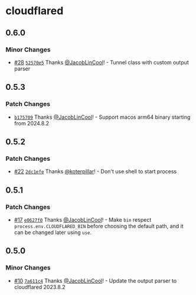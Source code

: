 # cloudflared

## 0.6.0

### Minor Changes

- [#28](https://github.com/JacobLinCool/node-cloudflared/pull/28) [`52570e5`](https://github.com/JacobLinCool/node-cloudflared/commit/52570e5f7c1ec1f93cf4ac38a2caae396bb30603) Thanks [@JacobLinCool](https://github.com/JacobLinCool)! - Tunnel class with custom output parser

## 0.5.3

### Patch Changes

- [`b175709`](https://github.com/JacobLinCool/node-cloudflared/commit/b17570967d937b96146e9b63d51be805f18e3523) Thanks [@JacobLinCool](https://github.com/JacobLinCool)! - Support macos arm64 binary starting from 2024.8.2

## 0.5.2

### Patch Changes

- [#22](https://github.com/JacobLinCool/node-cloudflared/pull/22) [`2dc1efe`](https://github.com/JacobLinCool/node-cloudflared/commit/2dc1efecc538a5bcf169d09e1f72f02d5bb643d5) Thanks [@koterpillar](https://github.com/koterpillar)! - Don't use shell to start process

## 0.5.1

### Patch Changes

- [#17](https://github.com/JacobLinCool/node-cloudflared/pull/17) [`e0627f0`](https://github.com/JacobLinCool/node-cloudflared/commit/e0627f042d05879a1688ff7517994f87e0b23b01) Thanks [@JacobLinCool](https://github.com/JacobLinCool)! - Make `bin` respect `process.env.CLOUDFLARED_BIN` before choosing the default path, and it can be changed later using `use`.

## 0.5.0

### Minor Changes

- [#10](https://github.com/JacobLinCool/node-cloudflared/pull/10) [`7a611c4`](https://github.com/JacobLinCool/node-cloudflared/commit/7a611c4ce7f423aa78f86b03dc11df94b50ba4e0) Thanks [@JacobLinCool](https://github.com/JacobLinCool)! - Update the output parser to cloudflared 2023.8.2
